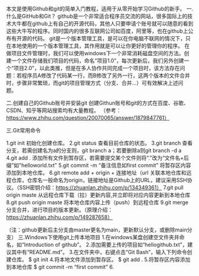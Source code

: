 本文是使用Github和git的简单入门教程，适用于从零开始学习Github的新手。
一.什么是GitHub和Git？
github是一个非常适合程序员交流的网站，很多国际上的技术大牛都在github上有自己的开源代码，其他人只要申请个账号就可以随意的看到这些大牛写的程序。同时国内的很多互联网公司如百度，阿里等，也在github上公布有开源的代码。
git是一个版本管理工具，是可以在你电脑不联网的情况下，只在本地使用的一个版本管理工具，其作用就是可以让你更好的管理你的程序。
在做项目文件管理时，我们可以使用windows下一个非常消耗磁盘空间的方法。创建一个文件存储我们项目的代码，命名“项目1.0”，每次更新后，我们另外创建一个“项目2.0”，以此类推，但是在多人协作共同完成一个项目时，该方法存在问题：若程序员A修改了代码某一行，而B修改了另外一行，这两个版本的文件合并时，步骤非常繁琐，而git的项目管理方式（分支、合并...）可有效解决上述问题。

二.创建自己的Github账号并安装git
创建Githun账号和git的方式在百度、谷歌、CSDN、知乎等网站搜索均有大量教程。
（参考：https://www.zhihu.com/question/20070065/answer/1879847761）

三.Git常用命令

1.git init
	初始化创建仓库。
2.git status
	查看目前仓库的状态。
3.git branch
	查看分支，若需创建名为a的分支则，git branch a；若要删除a则git branch -d a
4.git add .
	添加所有文件到暂存区，若需要提交某个文件则将“.”改为“文件名+后缀”如"helloworld.txt"
5.git commit -m “备注信息如first commit”
	将暂存区内容添加到本地仓库。
6.git remote add + origin + 连接地址（url
	关联本地仓库和远程仓库，仓库名一般命名为origin，链接地址是Github上的URL，建议采用SSH协议。（SSH密钥介绍：https://zhuanlan.zhihu.com/p/134349361）
7.git pull origin maste
	从远程仓库下载（拉）更新内容,并立即将对应内容更新到本地仓库
8.git push origin maste
	将本地仓库内容上传（push）到远程仓库
9.git merge
	分支合并，进行项目的版本更新。（原理介绍：https://zhuanlan.zhihu.com/p/149287658）

（注：github更新后主分支由master更名为main，更新默认分支，或删除main分支）
三.Windows下使用git上传本地项目
1.在windows某盘创建空文件夹并命名，如“Introduction of github”。
2.添加需要上传的项目如“hellogithub.txt”，建议其中有“README.md”。
3.在文件夹中，右键点击“Git Bash”，输入下列命令创建仓库。
$ git init
4.将本地文件添加到暂存区。
$ git add .
5.将暂存区内容添加到本地仓库
$ git commit -m “first commit”
6.

